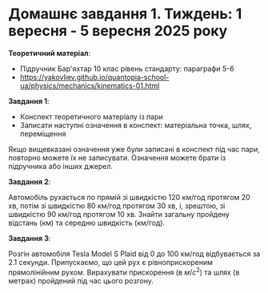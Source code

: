 # Домашнє завдання 1. Тиждень: 1 вересня - 5 вересня 2025 року

**Теоретичний матеріал**:
- Підручник Бар'яхтар 10 клас рівень стандарту: параграфи 5-6
- https://yakovliev.github.io/quantopia-school-ua/physics/mechanics/kinematics-01.html

**Завдання 1**:
- Конспект теоретичного матеріалу із пари
- Записати наступні означення в конспект: матеріальна точка, шлях, переміщення

Якщо вищевказані означення уже були записані в конспект під час пари, повторно можете їх не записувати. Означення можете брати із підручника або інших джерел.

**Завдання 2**:

Автомобіль рухається по прямій зі швидкістю 120 км/год протягом 20 хв, потім зі швидкістю 80 км/год протягом 30 хв, і, зрештою, зі швидкістю 90 км/год протягом 10 хв. Знайти загальну пройдену відстань (км) та середню швидкість (км/год).

**Завдання 3**:

Розгін автомобіля Tesla Model S Plaid від 0 до 100 км/год відбувається за 2.1 секунди. Припускаємо, що цей рух є рівноприскореним прямолінійним рухом. Вирахувати прискорення (в $м/с^2$) та шлях (в метрах) пройдений під час цього розгону.
